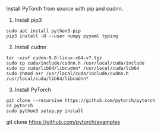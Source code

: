 Install PyTorch from source with pip and cudnn.

1) Install pip3

```
sudo apt install python3-pip
pip3 install -U --user numpy pyyaml typing
```

2) Install cudnn

```
tar -xzvf cudnn-9.0-linux-x64-v7.tgz
sudo cp cuda/include/cudnn.h /usr/local/cuda/include
sudo cp cuda/lib64/libcudnn* /usr/local/cuda/lib64
sudo chmod a+r /usr/local/cuda/include/cudnn.h /usr/local/cuda/lib64/libcudnn*
```

3) Install PyTorch

```
git clone --recursive https://github.com/pytorch/pytorch
cd pytorch
sudo python3 setup.py install
```

git clone https://github.com/pytorch/examples
